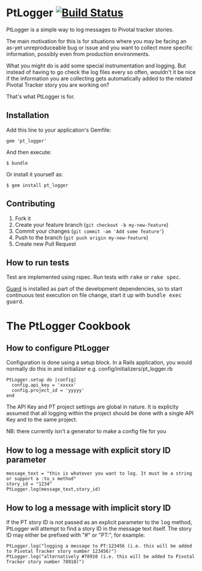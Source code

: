 # PtLogger [![Build Status](https://secure.travis-ci.org/evendis/pt_logger.png?branch=master)](http://travis-ci.org/evendis/pt_logger)

PtLogger is a simple way to log messages to Pivotal tracker stories.

The main motivation for this is for situations where you may be facing an as-yet unreproduceable
bug or issue and you want to collect more specific information, possibly even from production environments.

What you might do is add some special instrumentation and logging. But instead of having to go check the
log files every so often, wouldn't it be nice if the information you are collecting gets automatically added
to the related Pivotal Tracker story you are working on?

That's what PtLogger is for.

## Installation

Add this line to your application's Gemfile:

    gem 'pt_logger'

And then execute:

    $ bundle

Or install it yourself as:

    $ gem install pt_logger

## Contributing

1. Fork it
2. Create your feature branch (`git checkout -b my-new-feature`)
3. Commit your changes (`git commit -am 'Add some feature'`)
4. Push to the branch (`git push origin my-new-feature`)
5. Create new Pull Request

## How to run tests

Test are implemented using rspec. Run tests with <tt>rake</tt> or <tt>rake spec</tt>.

[Guard](https://rubygems.org/gems/guard) is installed as part of the development dependencies,
so to start continuous test execution on file change, start it up with <tt>bundle exec guard</tt>.

# The PtLogger Cookbook

## How to configure PtLogger

Configuration is done using a setup block. In a Rails application, you would normally do this in
and initializer e.g. config/initializers/pt_logger.rb

    PtLogger.setup do |config|
      config.api_key = 'xxxxx'
      config.project_id = 'yyyyy'
    end

The API Key and PT project settings are global in nature. It is explicity assumed that all logging
within the project should be done with a single API Key and to the same project.

NB: there currently isn't a generator to make a config file for you

## How to log a message with explicit story ID parameter

    message_text = "this is whatever you want to log. It must be a string or support a :to_s method"
    story_id = "1234"
    PtLogger.log(message_text,story_id)

## How to log a message with implicit story ID

If the PT story ID is not passed as an explicit parameter to the <tt>log</tt> method,
PtLogger will attempt to find a story ID in the message text itself.
The story ID may either be prefixed with "#" or "PT:", for example:

    PtLogger.log("logging a message to PT:123456 (i.e. this will be added to Pivotal Tracker story number 123456)")
    PtLogger.log("alternatively #78910 (i.e. this will be added to Pivotal Tracker story number 78910)")
